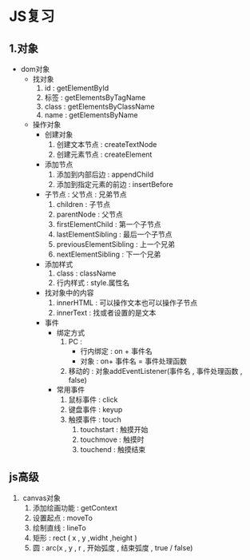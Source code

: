 # JS复习

## 1.对象

- dom对象
  - 找对象
    1. id : getElementById
    2. 标签 : getElementsByTagName
    3. class : getElementsByClassName
    4. name : getElementsByName
  - 操作对象
    - 创建对象
      1. 创建文本节点 : createTextNode
      2. 创建元素节点 : createElement
    - 添加节点
      1. 添加到内部后边 : appendChild
      2. 添加到指定元素的前边 : insertBefore
    - 子节点 :  父节点 : 兄弟节点 
      1. children : 子节点
      2. parentNode : 父节点
      3. firstElementChild : 第一个子节点
      4. lastElementSibling : 最后一个子节点
      5. previousElementSibling : 上一个兄弟
      6. nextElementSibling : 下一个兄弟
    - 添加样式
      1. class : className
      2. 行内样式 : style.属性名
    - 找对象中的内容
      1. innerHTML : 可以操作文本也可以操作子节点
      2. innerText : 找或者设置的是文本
    - 事件
      - 绑定方式
        1. PC :
           - 行内绑定 : on + 事件名
           - 对象 :  on+ 事件名 = 事件处理函数
        2. 移动的  : 对象addEventListener(事件名 , 事件处理函数 , false)
      - 常用事件
        1. 鼠标事件 : click
        2. 键盘事件 : keyup
        3. 触摸事件 : touch 
           1. touchstart  :  触摸开始
           2. touchmove :  触摸时
           3. touchend :  触摸结束



## js高级

1. ​	canvas对象
   1. 添加绘画功能 : getContext
   2. 设置起点 : moveTo
   3. 绘制直线 : lineTo
   4. 矩形 : rect ( x , y ,widht ,height )
   5. 圆 : arc(x , y  , r , 开始弧度 , 结束弧度 , true / false)